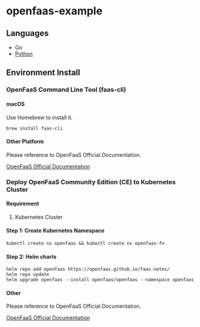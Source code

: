 # openfaas-example

## Languages

* Go
* [Python](./python3/)

## Environment Install

### OpenFaaS Command Line Tool (faas-cli)

#### macOS

Use Homebrew to install it.

```shell
brew install faas-cli
```

#### Other Platform

Please reference to OpenFaaS Official Documentation.

[OpenFaaS Official Documentation](https://docs.openfaas.com/cli/install/)

### Deploy OpenFaaS Community Edition (CE) to Kubernetes Cluster

#### Requirement

1. Kubernetes Cluster

#### Step 1: Create Kubernetes Namespace

```shell
kubectl create ns openfaas && kubectl create ns openfaas-fn
```

#### Step 2: Helm charts

```shell
helm repo add openfaas https://openfaas.github.io/faas-netes/
helm repo update
helm upgrade openfaas --install openfaas/openfaas --namespace openfaas
```

#### Other

Please reference to OpenFaaS Official Documentation.

[OpenFaaS Official Documentation](https://docs.openfaas.com/deployment/kubernetes/)

